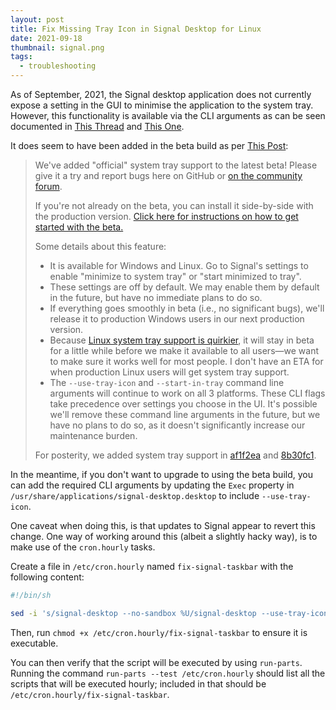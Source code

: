 ```yaml
---
layout: post
title: Fix Missing Tray Icon in Signal Desktop for Linux
date: 2021-09-18
thumbnail: signal.png
tags:
  - troubleshooting
---
```

As of September, 2021, the Signal desktop application does not currently expose a setting in the GUI to minimise the application to the system tray. However, this functionality is available via the CLI arguments as can be seen documented in [This Thread](https://github.com/signalapp/Signal-Desktop/issues/1965) and [This One](https://github.com/signalapp/Signal-Desktop/issues/2210).

It does seem to have been added in the beta build as per [This Post](https://github.com/signalapp/Signal-Desktop/issues/2210#issuecomment-872330273):

> We've added "official" system tray support to the latest beta! Please give it a try and report bugs here on GitHub or [on the community forum](https://community.signalusers.org/t/beta-feedback-for-the-upcoming-desktop-5-8-release/34577).
> 
> If you're not already on the beta, you can install it side-by-side with the production version. [Click here for instructions on how to get started with the beta.](https://support.signal.org/hc/articles/360007318471-Signal-Beta)
> 
> Some details about this feature:
> 
> * It is available for Windows and Linux. Go to Signal's settings to enable "minimize to system tray" or "start minimized to tray".
> * These settings are off by default. We may enable them by default in the future, but have no immediate plans to do so.
> * If everything goes smoothly in beta (i.e., no significant bugs), we'll release it to production Windows users in our next production version.
> * Because [Linux system tray support is quirkier](https://www.electronjs.org/docs/api/tray#class-tray), it will stay in beta for a little while before we make it available to all users—we want to make sure it works well for most people. I don't have an ETA for when production Linux users will get system tray support.
> * The `--use-tray-icon` and `--start-in-tray` command line arguments will continue to work on all 3 platforms. These CLI flags take precedence over settings you choose in the UI. It's possible we'll remove these command line arguments in the future, but we have no plans to do so, as it doesn't significantly increase our maintenance burden.
> 
> For posterity, we added system tray support in [af1f2ea](https://github.com/signalapp/Signal-Desktop/commit/af1f2ea44927d92327acda3f20503e7715d4dd89) and [8b30fc1](https://github.com/signalapp/Signal-Desktop/commit/8b30fc17cded16cc7d98f6ebcdd8e5a340d580a5).

In the meantime, if you don't want to upgrade to using the beta build, you can add the required CLI arguments by updating the `Exec` property in `/usr/share/applications/signal-desktop.desktop` to include `--use-tray-icon`.

One caveat when doing this, is that updates to Signal appear to revert this change. One way of working around this (albeit a slightly hacky way), is to make use of the `cron.hourly` tasks.

Create a file in `/etc/cron.hourly` named `fix-signal-taskbar` with the following content:

```bash
#!/bin/sh

sed -i 's/signal-desktop --no-sandbox %U/signal-desktop --use-tray-icon --no-sandbox %U/g' /usr/share/applications/signal-desktop.desktop
```

Then, run `chmod +x /etc/cron.hourly/fix-signal-taskbar` to ensure it is executable.

You can then verify that the script will be executed by using `run-parts`. Running the command `run-parts --test /etc/cron.hourly` should list all the scripts that will be executed hourly; included in that should be `/etc/cron.hourly/fix-signal-taskbar`.